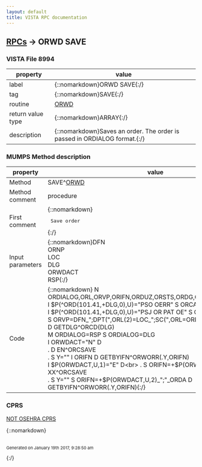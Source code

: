 ```yaml
---
layout: default
title: VISTA RPC documentation
---
```




## [RPCs](TableOfContent.md) &#8594; ORWD SAVE 



### VISTA File 8994 


 property | value 
--- | --- 
 label | {::nomarkdown}ORWD SAVE{:/}
 tag | {::nomarkdown}SAVE{:/}
 routine | [ORWD](http://code.osehra.org/dox/Routine_ORWD_source.html)
 return value type | {::nomarkdown}ARRAY{:/}
 description | {::nomarkdown}Saves an order.  The order is passed in ORDIALOG format.{:/}


### MUMPS Method description

 property | value 
 --- | --- 
 Method | SAVE^[ORWD](http://code.osehra.org/dox/Routine_ORWD_source.html)
 Method comment | procedure
 First comment | {::nomarkdown}<pre> Save order</pre>{:/}
 Input parameters | {::nomarkdown}DFN<br>ORNP<br>LOC<br>DLG<br>ORWDACT<br>RSP{:/}
 Code | {::nomarkdown}  N ORDIALOG,ORL,ORVP,ORIFN,ORDUZ,ORSTS,ORDG,OREVENT,ORCAT,ORDA<br> I $P(^ORD(101.41,+DLG,0),U)="PSO OERR" S ORCAT="O"<br> I $P(^ORD(101.41,+DLG,0),U)="PSJ OR PAT OE" S ORCAT="I"<br> S ORVP=DFN_";DPT(",ORL(2)=LOC_";SC(",ORL=ORL(2)<br> D GETDLG^ORCD(DLG)<br> M ORDIALOG=RSP S ORDIALOG=DLG<br> I ORWDACT="N" D<br> . D EN^ORCSAVE<br> . S Y="" I ORIFN D GETBYIFN^ORWORR(.Y,ORIFN)<br> I $P(ORWDACT,U,1)="E" D<br> . S ORIFN=+$P(ORWDACT,U,2) D XX^ORCSAVE<br> . S Y="" S ORIFN=+$P(ORWDACT,U,2)_";"_ORDA D GETBYIFN^ORWORR(.Y,ORIFN){:/}


### CPRS

[NOT OSEHRA CPRS]()


{::nomarkdown} <br/><br/><p style="font-size: 11px">Generated on January 19th 2017, 9:28:50 am</p>{:/}